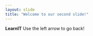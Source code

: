 ```yaml
---
layout: slide
title: "Welcome to our second slide!"
---
```

**LearnIT**
Use the left arrow to go back!
